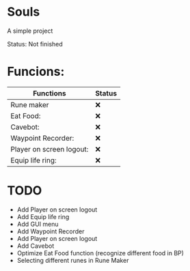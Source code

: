 # Souls

A simple project

Status: Not finished


# Funcions:

| Functions                              | Status              |
| -------------------------------------- | ------------------- |
| Rune maker                             | :x:                 |
| Eat Food:                              | :x:                 |
| Cavebot:                               | :x:                 |
| Waypoint Recorder:                     | :x:                 |
| Player on screen logout:               | :x:                 |
| Equip life ring:                       | :x:                 |

# TODO 
- Add Player on screen logout
- Add Equip life ring
- Add GUI menu
- Add Waypoint Recorder
- Add Player on screen logout
- Add Cavebot
- Optimize Eat Food function (recognize different food in BP)
- Selecting different runes in Rune Maker
